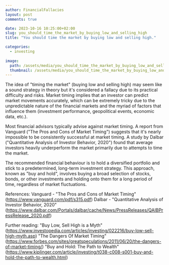 ```yaml
---
author: FinancialFallacies
layout: post
comments: true

date: 2023-10-16 10:25:00+02:00  
slug: you_should_time_the_market_by_buying_low_and_selling_high
title: "You should time the market by buying low and selling high."

categories:
  - investing
  
image:
  path: /assets/media/you_should_time_the_market_by_buying_low_and_selling_high.jpg
  thumbnail: /assets/media/you_should_time_the_market_by_buying_low_and_selling_high.jpg
---
```


The idea of "timing the market" (buying low and selling high) may seem like a sound strategy in theory but it's considered a fallacy due to its practical difficulty and risks. Market timing implies that an investor can predict market movements accurately, which can be extremely tricky due to the unpredictable nature of the financial markets and the myriad of factors that influence them (investment performance, geopolitical events, economic data, etc.).

Most financial advisors typically advise against market timing. A report from Vanguard ("The Pros and Cons of Market Timing") suggests that it's nearly impossible to be consistently successful at market timing. A study by Dalbar ("Quantitative Analysis of Investor Behavior, 2020") found that average investors heavily underperform the market primarily due to attempts to time the market.

The recommended financial behaviour is to hold a diversified portfolio and stick to a predetermined, long-term investment strategy. This approach, known as "buy and hold", involves buying a broad selection of stocks, bonds, or other investments and holding onto them for a long period of time, regardless of market fluctuations.

References:
Vanguard - "The Pros and Cons of Market Timing" (https://www.vanguard.com/pdf/s315.pdf)
Dalbar - "Quantitative Analysis of Investor Behavior, 2020" (https://www.dalbar.com/Portals/dalbar/cache/News/PressReleases/QAIBPressRelease_2020.pdf)

Further reading:
"Buy Low, Sell High is a Myth" (https://www.investopedia.com/articles/investing/022216/buy-low-sell-high-myth.asp)
"The Dangers Of Market Timing" (https://www.forbes.com/sites/greatspeculations/2011/06/20/the-dangers-of-market-timing/)
"Buy and Hold: The Path to Wealth" (https://www.kiplinger.com/article/investing/t038-c008-s001-buy-and-hold-the-path-to-wealth.html)
